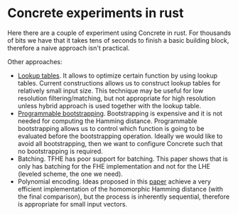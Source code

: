 # Concrete experiments in rust

Here there are a couple of experiment using Concrete in rust. For thousands of bits we have that it takes tens of seconds to finish a basic building block, therefore a naive approach isn't practical.

Other approaches:

* [Lookup tables](https://docs.zama.ai/concrete/tutorials/table_lookups). It allows to optimize certain function by using lookup tables. Current constructions allows us to construct lookup tables for relatively small input size. This technique may be useful for low resolution filtering/matching, but not appropriate for high resolution unless hybrid approach is used together with the lookup table. 
* [Programmable bootstrapping](https://whitepaper.zama.ai/). Bootstrapping is expensive and it is not needed for computing the Hamming distance. Programmable bootstrapping allows us to control which function is going to be evaluated before the bootstrapping operation. Ideally we would like to avoid all bootstrapping, then we want to configure Concrete such that no bootstrapping is required. 
* Batching. TFHE has poor support for batching. This paper shows that is only has batching for the FHE implementation and not for the LHE (leveled scheme, the one we need).
* Polynomial encoding. Ideas proposed in this [paper](https://github.com/KULeuven-COSIC/SortingHat) achieve a very efficient implementation of the homomorphic Hamming distance (with the final comparison), but the process is inherently sequential, therefore is appropriate for small input vectors. 
